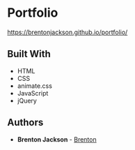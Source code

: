# Portfolio


https://brentonjackson.github.io/portfolio/


## Built With

* HTML
* CSS
* animate.css
* JavaScript
* jQuery




## Authors

* **Brenton Jackson** - [Brenton](https://github.com/brentonjackson)



